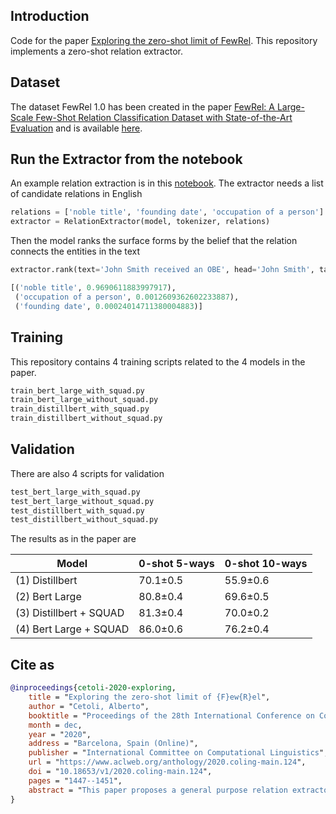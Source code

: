 ## Introduction
Code for the paper [Exploring the zero-shot limit of FewRel](https://www.aclweb.org/anthology/2020.coling-main.124). This repository implements a zero-shot relation extractor.

## Dataset
The dataset FewRel 1.0 has been created in the paper 
[ FewRel: A Large-Scale Few-Shot Relation Classification Dataset with State-of-the-Art Evaluation](https://www.aclweb.org/anthology/D18-1514.pdf)
and is available [here](https://github.com/thunlp/FewRel).

## Run the Extractor from the notebook
An example relation extraction is in this [notebook](/notebooks/extractor_examples.ipynb).
The extractor needs a list of candidate relations in English
```python
relations = ['noble title', 'founding date', 'occupation of a person']
extractor = RelationExtractor(model, tokenizer, relations)
```
Then the model ranks the surface forms by the belief that the relation 
connects the entities in the text 
```python
extractor.rank(text='John Smith received an OBE', head='John Smith', tail='OBE')

[('noble title', 0.9690611883997917),
 ('occupation of a person', 0.0012609362602233887),
 ('founding date', 0.00024014711380004883)]
```

## Training
This repository contains 4 training scripts related to the 4 models in the paper.
```bash
train_bert_large_with_squad.py
train_bert_large_without_squad.py
train_distillbert_with_squad.py
train_distillbert_without_squad.py
```

## Validation
There are also 4 scripts for validation
```bash
test_bert_large_with_squad.py
test_bert_large_without_squad.py
test_distillbert_with_squad.py
test_distillbert_without_squad.py
```

The results as in the paper are

| Model                  | 0-shot 5-ways | 0-shot 10-ways |
|------------------------|--------------|----------------|
|(1) Distillbert         |70.1±0.5      | 55.9±0.6       |
|(2) Bert Large          |80.8±0.4      | 69.6±0.5       |
|(3) Distillbert + SQUAD |81.3±0.4      | 70.0±0.2       |
|(4) Bert Large + SQUAD  |86.0±0.6      | 76.2±0.4       |

## Cite as
```bibtex
@inproceedings{cetoli-2020-exploring,
    title = "Exploring the zero-shot limit of {F}ew{R}el",
    author = "Cetoli, Alberto",
    booktitle = "Proceedings of the 28th International Conference on Computational Linguistics",
    month = dec,
    year = "2020",
    address = "Barcelona, Spain (Online)",
    publisher = "International Committee on Computational Linguistics",
    url = "https://www.aclweb.org/anthology/2020.coling-main.124",
    doi = "10.18653/v1/2020.coling-main.124",
    pages = "1447--1451",
    abstract = "This paper proposes a general purpose relation extractor that uses Wikidata descriptions to represent the relation{'}s surface form. The results are tested on the FewRel 1.0 dataset, which provides an excellent framework for training and evaluating the proposed zero-shot learning system in English. This relation extractor architecture exploits the implicit knowledge of a language model through a question-answering approach.",
}
```

